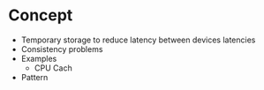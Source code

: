 # Concept
* Temporary storage to reduce latency between devices latencies
* Consistency problems
* Examples
	* CPU Cach
* Pattern